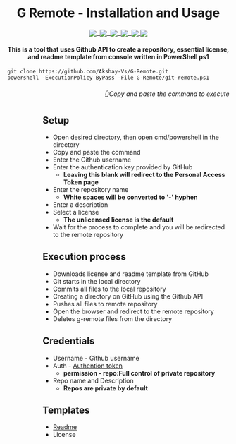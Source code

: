 <h1 align="center"> G Remote - Installation and Usage </h1>

<p align="center"><u>
 <img align="center" src="https://badgen.net/badge/license/UNLICENSE/white"/>&nbsp;
 <img align="center" src="https://badgen.net/github/stars/akshay-vs/G-Remote?color=white"/>&nbsp;
 <img align="center" src="https://badgen.net/github/watchers/akshay-vs/G-Remote?color=white"/>&nbsp;
 <img align="center" src="https://badgen.net/github/forks/akshay-vs/G-Remote?color=white"/>&nbsp;
 <img align="center" src="https://badgen.net/badge/powershell/PS1/white"/>
 <img align="center" src="https://badgen.net/badge/Python/3.9/white"/>

</u></p>

<h4 align="center"> 
This is a tool that uses Github API to create a repository, essential license, and readme template from console written in PowerShell ps1</h4>

 ```
git clone https://github.com/Akshay-Vs/G-Remote.git
powershell -ExecutionPolicy ByPass -File G-Remote/git-remote.ps1

```
<h6 align="right"> 👆Copy and paste the command to execute</h6>
<dl><dd><dl><dd>

## Setup
- Open desired directory, then open cmd/powershell in the directory
- Copy and paste the command
- Enter the Github username
- Enter the authentication key provided by GitHub
  - <b>Leaving this blank will redirect to the Personal Access Token page</b>
- Enter the repository name
  - <b>White spaces will be converted to '-' hyphen</b>
- Enter a description
- Select a license
  - <b>The unlicensed license is the default</b>
- Wait for the process to complete and you will be redirected to the remote repository
## Execution process
- Downloads license and readme template from GitHub
- Git starts in the local directory
- Commits all files to the local repository
- Creating a directory on GitHub using the Github API
- Pushes all files to remote repository
- Open the browser and redirect to the remote repository
- Deletes g-remote files from the directory


## Credentials
- Username  - Github username
- Auth - <a href="https://docs.github.com/en/authentication/keeping-your-account-and-data-secure/creating-a-personal-access-token">Authention token</a>
    - <b>permission - repo:Full control of private repository</b>
- Repo name and Description<br>
    - <b>Repos are private by default</b>

## Templates
- <a href="https://raw.githubusercontent.com/Akshay-Vs/license-templates/master/templates"> Readme </a>
- License
